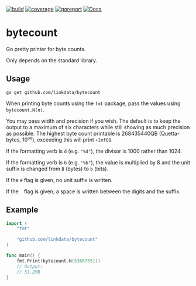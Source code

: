 [![build](https://github.com/linkdata/bytecount/actions/workflows/go.yml/badge.svg)](https://github.com/linkdata/bytecount/actions/workflows/go.yml)
[![coverage](https://coveralls.io/repos/github/linkdata/bytecount/badge.svg?branch=main)](https://coveralls.io/github/linkdata/bytecount?branch=main)
[![goreport](https://goreportcard.com/badge/github.com/linkdata/bytecount)](https://goreportcard.com/report/github.com/linkdata/bytecount)
[![Docs](https://godoc.org/github.com/linkdata/bytecount?status.svg)](https://godoc.org/github.com/linkdata/bytecount)

# bytecount

Go pretty printer for byte counts.

Only depends on the standard library.

## Usage

`go get github.com/linkdata/bytecount`

When printing byte counts using the `fmt` package, pass the values using `bytecount.N(n)`.

You may pass width and precision if you wish. The default is to keep the output to
a maximum of six characters while still showing as much precision as possible.
The highest byte count printable is 268435440QB (Quetta-bytes, 10&#x00B3;&#x2070;),
exceeding this will print `+InfQB`.

If the formatting verb is `d` (e.g. `"%d"`), the divisor is 1000 rather than 1024.

If the formatting verb is `b` (e.g. `"%b"`), the value is multiplied by 8 and the
unit suffix is changed from `B` (bytes) to `b` (bits).

If the `#` flag is given, no unit suffix is written.

If the ` ` flag is given, a space is written between the digits and the suffix.

## Example

```go
import (
	"fmt"

	"github.com/linkdata/bytecount"
)

func main() {
	fmt.Print(bytecount.N(53667551))
	// Output:
	// 51.2MB
}
```
